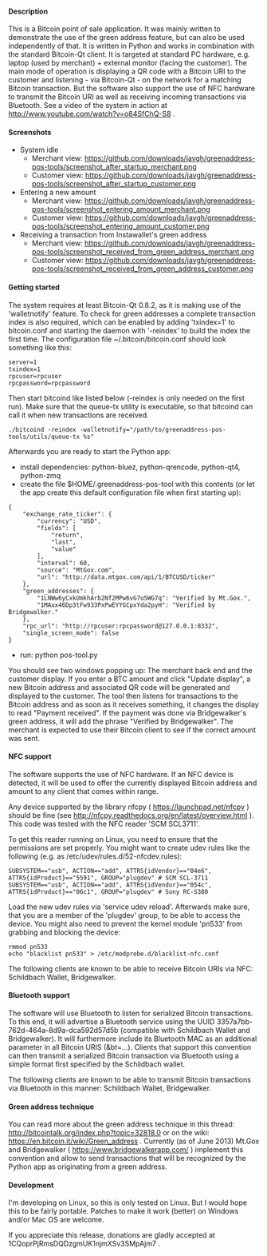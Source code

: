 #### Description

This is a Bitcoin point of sale application. It was mainly written to
demonstrate the use of the green address feature, but can also be used
independently of that. It is written in Python and works in combination with the
standard Bitcoin-Qt client. It is targeted at standard PC hardware, e.g. laptop
(used by merchant) + external monitor (facing the customer). The main mode of
operation is displaying a QR code with a Bitcoin URI to the customer and
listening - via Bitcoin-Qt - on the network for a matching Bitcoin transaction.
But the software also support the use of NFC hardware to transmit the Bitcoin
URI as well as receiving incoming transactions via Bluetooth. See a video of the
system in action at http://www.youtube.com/watch?v=o84SfChQ-S8 .

#### Screenshots

- System idle
  - Merchant view: https://github.com/downloads/javgh/greenaddress-pos-tools/screenshot_after_startup_merchant.png
  - Customer view: https://github.com/downloads/javgh/greenaddress-pos-tools/screenshot_after_startup_customer.png
- Entering a new amount
  - Merchant view: https://github.com/downloads/javgh/greenaddress-pos-tools/screenshot_entering_amount_merchant.png
  - Customer view: https://github.com/downloads/javgh/greenaddress-pos-tools/screenshot_entering_amount_customer.png
- Receiving a transaction from Instawallet's green address
  - Merchant view: https://github.com/downloads/javgh/greenaddress-pos-tools/screenshot_received_from_green_address_merchant.png
  - Customer view: https://github.com/downloads/javgh/greenaddress-pos-tools/screenshot_received_from_green_address_customer.png

#### Getting started

The system requires at least Bitcoin-Qt 0.8.2, as it is making use of the
'walletnotify' feature. To check for green addresses a complete transaction
index is also required, which can be enabled by adding 'txindex=1' to
bitcoin.conf and starting the daemon with '-reindex' to build the index the
first time. The configuration file ~/.bitcoin/bitcoin.conf should look something
like this:

````
server=1
txindex=1
rpcuser=rpcuser
rpcpassword=rpcpassword
````

Then start bitcoind like listed below (-reindex is only needed on the first
run). Make sure that the queue-tx utility is executable, so that bitcoind can
call it when new transactions are received.

````
./bitcoind -reindex -walletnotify="/path/to/greenaddress-pos-tools/utils/queue-tx %s"
````

Afterwards you are ready to start the Python app:

- install dependencies: python-bluez, python-qrencode, python-qt4, python-zmq
- create the file $HOME/.greenaddress-pos-tool with this contents (or let the
  app create this default configuration file when first starting up):

````
{
    "exchange_rate_ticker": {
        "currency": "USD", 
        "fields": [
            "return", 
            "last", 
            "value"
        ], 
        "interval": 60, 
        "source": "MtGox.com", 
        "url": "http://data.mtgox.com/api/1/BTCUSD/ticker"
    }, 
    "green_addresses": {
        "1LNWw6yCxkUmkhArb2Nf2MPw6vG7u5WG7q": "Verified by Mt.Gox.", 
        "1MAxx46Dp3tFw933PxPwEYYGCpxYda2pyH": "Verified by Bridgewalker."
    }, 
    "rpc_url": "http://rpcuser:rpcpassword@127.0.0.1:8332", 
    "single_screen_mode": false
}
````

- run: python pos-tool.py

You should see two windows popping up: The merchant back end and the customer
display. If you enter a BTC amount and click "Update display", a new Bitcoin
address and associated QR code will be generated and displayed to the customer.
The tool then listens for transactions to the Bitcoin address and as soon as it
receives something, it changes the display to read "Payment received". If the
payment was done via Bridgewalker's green address, it will add the phrase
"Verified by Bridgewalker". The merchant is expected to use their Bitcoin client
to see if the correct amount was sent.

#### NFC support

The software supports the use of NFC hardware. If an NFC device is detected, it
will be used to offer the currently displayed Bitcoin address and amount to any
client that comes within range.

Any device supported by the library nfcpy ( https://launchpad.net/nfcpy ) should
be fine (see http://nfcpy.readthedocs.org/en/latest/overview.html ). This code
was tested with the NFC reader 'SCM SCL3711'.

To get this reader running on Linux, you need to ensure that the permissions are
set properly. You might want to create udev rules like the following (e.g. as
/etc/udev/rules.d/52-nfcdev.rules):

````
SUBSYSTEM=="usb", ACTION=="add", ATTRS{idVendor}=="04e6", ATTRS{idProduct}=="5591", GROUP="plugdev" # SCM SCL-3711
SUBSYSTEM=="usb", ACTION=="add", ATTRS{idVendor}=="054c", ATTRS{idProduct}=="06c1", GROUP="plugdev" # Sony RC-S380
````

Load the new udev rules via 'service udev reload'. Afterwards make sure, that
you are a member of the 'plugdev' group, to be able to access the device. You
might also need to prevent the kernel module 'pn533' from grabbing and blocking
the device:

````
rmmod pn533
echo "blacklist pn533" > /etc/modprobe.d/blacklist-nfc.conf
````

The following clients are known to be able to receive Bitcoin URIs via NFC:
Schildbach Wallet, Bridgewalker.

#### Bluetooth support

The software will use Bluetooth to listen for serialized Bitcoin transactions.
To this end, it will advertise a Bluetooth service using the UUID
3357a7bb-762d-464a-8d9a-dca592d57d5b (compatible with Schildbach Wallet and
Bridgewalker). It will furthermore include its Bluetooth MAC as an additional
parameter in all Bitcoin URIS (&bt=...). Clients that support this convention
can then transmit a serialized Bitcoin transaction via Bluetooth using a simple
format first specified by the Schildbach wallet.

The following clients are known to be able to transmit Bitcoin transactions via
Bluetooth in this manner: Schildbach Wallet, Bridgewalker.

#### Green address technique

You can read more about the green address technique in this thread:
http://bitcointalk.org/index.php?topic=32818.0 or on the wiki:
https://en.bitcoin.it/wiki/Green_address . Currently (as of June 2013)
Mt.Gox and Bridgewalker ( https://www.bridgewalkerapp.com/ ) implement this
convention and allow to send transactions that will be recognized by the Python
app as originating from a green address.

#### Development

I'm developing on Linux, so this is only tested on Linux. But I would
hope this to be fairly portable. Patches to make it work (better) on
Windows and/or Mac OS are welcome.

If you appreciate this release, donations are gladly accepted at
1CQoprPjRmsDQDzgmUK1njmXSv3SMpAjm7 .
